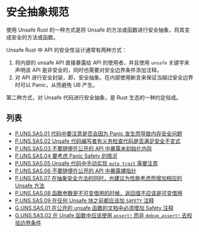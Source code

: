 # 安全抽象规范

使用 Unsafe Rust 的一种方式是将 Unsafe 的方法或函数进行安全抽象，将其变成安全的方法或函数。

Unsafe Rust 中 API 的安全性设计通常有两种方式：

1.  将内部的 unsafe API 直接暴露给 API 的使用者，并且使用 `unsafe` 关键字来声明该 API 是非安全的，同时也需要对安全边界条件添加注释。
2. 对 API 进行安全封装，即，安全抽象。在内部使用断言来保证当越过安全边界时可以 Panic，从而避免 UB 产生。

第二种方式，对 Unsafe 代码进行安全抽象，是 Rust 生态的一种约定俗成。

## 列表

- [P.UNS.SAS.01 代码中要注意是否会因为 Panic 发生而导致内存安全问题](./safe_abstract/P.UNS.SAS.01.md)
- [P.UNS.SAS.02 Unsafe 代码编写者有义务检查代码是否满足安全不变式](./safe_abstract/P.UNS.SAS.02.md)
- [P.UNS.SAS.03 不要随便在公开的 API 中暴露未初始化内存](./uafe_abstract/P.UNS.SAS.03.md)
- [P.UNS.SAS.04 要考虑 Panic Safety 的情况](./safe_abstract/P.UNS.SAS.04.md)
- [P.UNS.SAS.05 Unsafe 代码中手动实现 `auto trait` 需要注意](./safe_abstract/P.UNS.SAS.05.md)
- [P.UNS.SAS.06 不要随便在公开的 API 中暴露裸指针](./safe_abstract/P.UNS.SAS.06.md)
- [P.UNS.SAS.07 在抽象安全方法的同时，也建议为性能考虑而增加相应的 Unsafe 方法](./safe_abstract/P.UNS.SAS.07.md)
- [P.UNS.SAS.08 函数参数是不可变借用的时候，返回值不应该是可变借用](./safe_abstract/P.UNS.SAS.08.md)
- [P.UNS.SAS.09 在任何 Unsafe 块之前都应该加 `SAFETY` 注释](./safe_abstract/P.UNS.SAS.09.md)
- [G.UNS.SAS.01 在公开的 unsafe 函数的文档中必须增加 Safety 注释](./safe_abstract/G.UNS.SAS.01.md)
- [G.UNS.SAS.02 在 Unafe 函数中应该使用 `assert!` 而非 `debug_assert!` 去校验边界条件](./safe_abstract/G.UNS.SAS.02.md)


